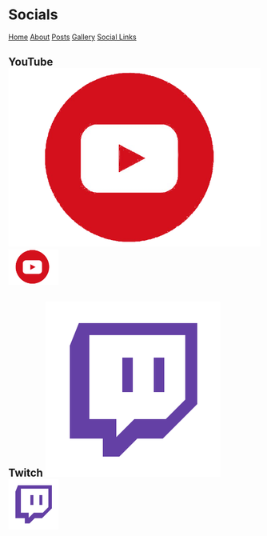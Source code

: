 # Socials
[Home](index.md)  [About](about.md)  [Posts](posts.md)  [Gallery](gallery.md)  [Social Links](socials.md)

## YouTube ![](/resources/yt.png) <img src="/resources/yt.png" alt="drawing" width="100"/>

## Twitch ![](/resources/twitch.png) <img src="/resources/twitch.png" alt="drawing" width="100"/>

